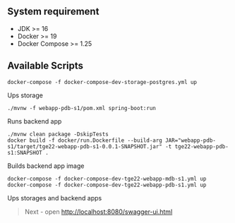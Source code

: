 ## System requirement

- JDK >= 16
- Docker >= 19
- Docker Compose >= 1.25

## Available Scripts

```
docker-compose -f docker-compose-dev-storage-postgres.yml up
```

Ups storage

```
./mvnw -f webapp-pdb-s1/pom.xml spring-boot:run
```

Runs backend app

```
./mvnw clean package -DskipTests
docker build -f docker/run.Dockerfile --build-arg JAR="webapp-pdb-s1/target/tge22-webapp-pdb-s1-0.0.1-SNAPSHOT.jar" -t tge22-webapp-pdb-s1:SNAPSHOT .
```

Builds backend app image

```
docker-compose -f docker-compose-dev-tge22-webapp-mdb-s1.yml up
docker-compose -f docker-compose-dev-tge22-webapp-pdb-s1.yml up
```

Ups storages and backend apps

> Next - open [http://localhost:8080/swagger-ui.html](http://localhost:8080/swagger-ui.html)

